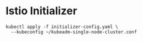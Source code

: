 # Istio Initializer

```
kubectl apply -f initializer-config.yaml \
  --kubeconfig ~/kubeadm-single-node-cluster.conf
```
